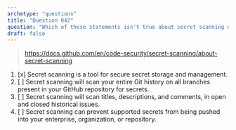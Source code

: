 ```yaml
---
archetype: "questions"
title: "Question 042"
question: "Which of these statements isn't true about secret scanning on GitHub?"
draft: false
---
```


> https://docs.github.com/en/code-security/secret-scanning/about-secret-scanning
1. [x] Secret scanning is a tool for secure secret storage and management.
1. [ ] Secret scanning will scan your entire Git history on all branches present in your GitHub repository for secrets.
1. [ ] Secret scanning will scan titles, descriptions, and comments, in open and closed historical issues.
1. [ ] Secret scanning can prevent supported secrets from being pushed into your enterprise, organization, or repository.
